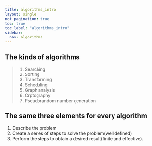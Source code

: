 ```yaml
---
title: algorithms_intro
layout: single
not_pagination: true
toc: true
toc_label: "algorithms_intro"
sidebar: 
  nav: algorithms
---
```


## The kinds of algorithms

> 1. Searching
> 2. Sorting
> 3. Transforming
> 4. Scheduling
> 5. Graph analysis
> 6. Crptography
> 7. Pseudorandom number generation

## The same three elements for every algorithm

1. Describe the problem
2. Create a series of steps to solve the problem(well defined)
3. Perform the steps to obtain a desired result(finite and effective).